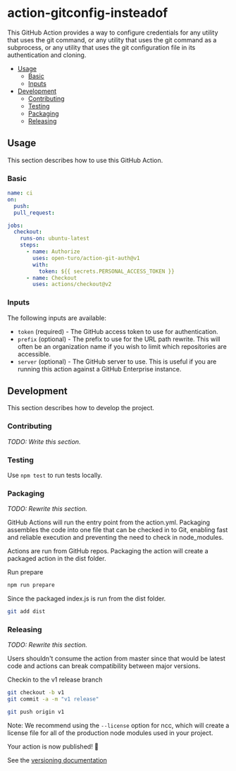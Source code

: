 # action-gitconfig-insteadof

This GitHub Action provides a way to configure credentials for any utility that
uses the git command, or any utility that uses the git command as a subprocess,
or any utility that uses the git configuration file in its authentication and
cloning.

- [Usage](#usage)
  - [Basic](#basic)
  - [Inputs](#inputs)
- [Development](#development)
  - [Contributing](#contributing)
  - [Testing](#testing)
  - [Packaging](#packaging)
  - [Releasing](#releasing)

## Usage

This section describes how to use this GitHub Action.

### Basic

```yaml
name: ci
on:
  push:
  pull_request:

jobs:
  checkout:
    runs-on: ubuntu-latest
    steps:
      - name: Authorize
        uses: open-turo/action-git-auth@v1
        with:
          token: ${{ secrets.PERSONAL_ACCESS_TOKEN }}
      - name: Checkout
        uses: actions/checkout@v2
```

### Inputs

The following inputs are available:

- `token` (required) - The GitHub access token to use for authentication.
- `prefix` (optional) - The prefix to use for the URL path rewrite. This will
  often be an organization name if you wish to limit which repositories are
  accessible.
- `server` (optional) - The GitHub server to use. This is useful if you are
  running this action against a GitHub Enterprise instance.

## Development

This section describes how to develop the project.

### Contributing

*TODO: Write this section.*

### Testing

Use `npm test` to run tests locally.
### Packaging

*TODO: Rewrite this section.*

GitHub Actions will run the entry point from the action.yml. Packaging assembles
the code into one file that can be checked in to Git, enabling fast and reliable
execution and preventing the need to check in node_modules.

Actions are run from GitHub repos.  Packaging the action will create a packaged
action in the dist folder.

Run prepare

```bash
npm run prepare
```

Since the packaged index.js is run from the dist folder.

```bash
git add dist
```

### Releasing

*TODO: Rewrite this section.*

Users shouldn't consume the action from master since that would be latest code
and actions can break compatibility between major versions.

Checkin to the v1 release branch

```bash
git checkout -b v1
git commit -a -m "v1 release"
```

```bash
git push origin v1
```

Note: We recommend using the `--license` option for ncc, which will create a
license file for all of the production node modules used in your project.

Your action is now published! :rocket:

See the [versioning documentation](https://github.com/actions/toolkit/blob/master/docs/action-versioning.md)

